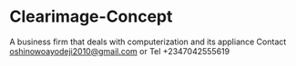 # Clearimage-Concept
A business firm that deals with computerization and its appliance
Contact oshinowoayodeji2010@gmail.com or Tel +2347042555619
